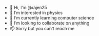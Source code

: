- 👋 Hi, I’m @rajen25
- 👀 I’m interested in physics
- 🌱 I’m currently learning computer science
- 💞️ I’m looking to collaborate on anything
- 📫 Sorry but you can't reach me

<!---
rajen25/rajen25 is a ✨ special ✨ repository because its `README.md` (this file) appears on your GitHub profile.
You can click the Preview link to take a look at your changes.
--->
